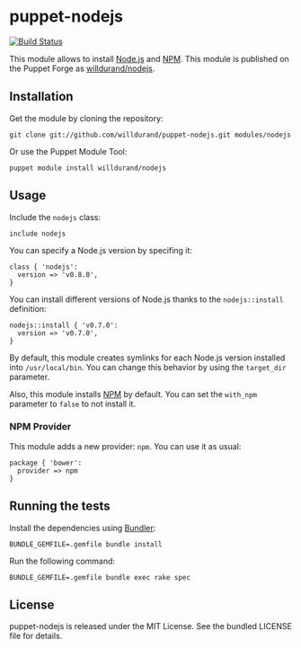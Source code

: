 puppet-nodejs
=============

[![Build
Status](https://travis-ci.org/willdurand/puppet-nodejs.png?branch=master)](https://travis-ci.org/willdurand/puppet-nodejs)

This module allows to install [Node.js](http://nodejs.org/) and
[NPM](https://npmjs.org/). This module is published on the Puppet Forge as
[willdurand/nodejs](http://forge.puppetlabs.com/willdurand/nodejs).


Installation
------------

Get the module by cloning the repository:

    git clone git://github.com/willdurand/puppet-nodejs.git modules/nodejs

Or use the Puppet Module Tool:

    puppet module install willdurand/nodejs


Usage
-----

Include the `nodejs` class:

    include nodejs

You can specify a Node.js version by specifing it:

    class { 'nodejs':
      version => 'v0.8.0',
    }

You can install different versions of Node.js thanks to the `nodejs::install`
definition:

    nodejs::install { 'v0.7.0':
      version => 'v0.7.0',
    }

By default, this module creates symlinks for each Node.js version installed into
`/usr/local/bin`. You can change this behavior by using the `target_dir`
parameter.

Also, this module installs [NPM](https://npmjs.org/) by default. You can set the
`with_npm` parameter to `false` to not install it.


### NPM Provider

This module adds a new provider: `npm`. You can use it as usual:

    package { 'bower':
      provider => npm
    }


Running the tests
-----------------

Install the dependencies using [Bundler](http://gembundler.com):

    BUNDLE_GEMFILE=.gemfile bundle install

Run the following command:

    BUNDLE_GEMFILE=.gemfile bundle exec rake spec


License
-------

puppet-nodejs is released under the MIT License. See the bundled LICENSE file
for details.
